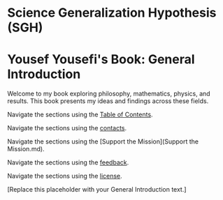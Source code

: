 # Science Generalization Hypothesis (SGH)
# Yousef Yousefi's Book: General Introduction

Welcome to my book exploring philosophy, mathematics, physics, and results. This book presents my ideas and findings across these fields.

Navigate the sections using the [Table of Contents](SUMMARY.md).

Navigate the sections using the [contacts](contact.md).

Navigate the sections using the [Support the Mission](Support the Mission.md).

Navigate the sections using the [feedback](feedback.md).

Navigate the sections using the [license](license.md).

[Replace this placeholder with your General Introduction text.]

